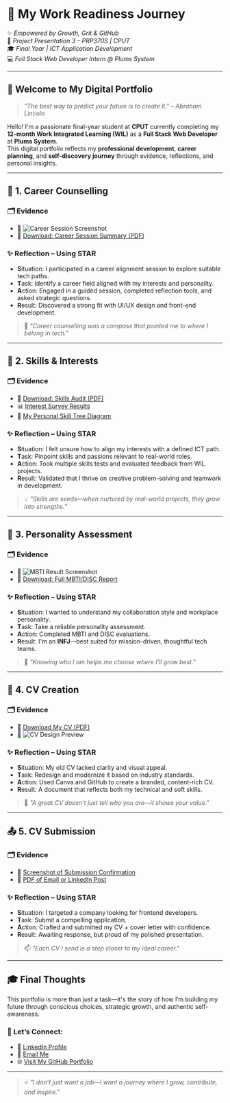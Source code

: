 # 💼 **My Work Readiness Journey**  
✨ *Empowered by Growth, Grit & GitHub*  
📘 *Project Presentation 3 – PRP370S | CPUT*  
🎓 *Final Year | ICT Application Development*  
💻 *Full Stack Web Developer Intern @ Plums System*

---

## 🌟 **Welcome to My Digital Portfolio**

> _"The best way to predict your future is to create it." – Abraham Lincoln_

Hello! I'm a passionate final-year student at **CPUT** currently completing my **12-month Work Integrated Learning (WIL)** as a **Full Stack Web Developer** at **Plums System**.  
This digital portfolio reflects my **professional development**, **career planning**, and **self-discovery journey** through evidence, reflections, and personal insights.

---

## 🧭 **1. Career Counselling**

### 🗂️ Evidence  
- 📸 ![Career Session Screenshot](#)  
- 📄 [Download: Career Session Summary (PDF)](#)

### ✨ Reflection – Using STAR  
- **S**ituation: I participated in a career alignment session to explore suitable tech paths.  
- **T**ask: Identify a career field aligned with my interests and personality.  
- **A**ction: Engaged in a guided session, completed reflection tools, and asked strategic questions.  
- **R**esult: Discovered a strong fit with UI/UX design and front-end development.

> 🎯 _"Career counselling was a compass that pointed me to where I belong in tech."_

---

## 🚀 **2. Skills & Interests**

### 🗂️ Evidence  
- 📄 [Download: Skills Audit (PDF)](#)  
- 📊 [Interest Survey Results](#)  
- 🧠 [My Personal Skill Tree Diagram](#)

### ✨ Reflection – Using STAR  
- **S**ituation: I felt unsure how to align my interests with a defined ICT path.  
- **T**ask: Pinpoint skills and passions relevant to real-world roles.  
- **A**ction: Took multiple skills tests and evaluated feedback from WIL projects.  
- **R**esult: Validated that I thrive on creative problem-solving and teamwork in development.

> 💡 _"Skills are seeds—when nurtured by real-world projects, they grow into strengths."_

---

## 🧬 **3. Personality Assessment**

### 🗂️ Evidence  
- 📸 ![MBTI Result Screenshot](#)  
- 📄 [Download: Full MBTI/DISC Report](#)

### ✨ Reflection – Using STAR  
- **S**ituation: I wanted to understand my collaboration style and workplace personality.  
- **T**ask: Take a reliable personality assessment.  
- **A**ction: Completed MBTI and DISC evaluations.  
- **R**esult: I'm an **INFJ**—best suited for mission-driven, thoughtful tech teams.

> 🌱 _"Knowing who I am helps me choose where I’ll grow best."_  

---

## 📄 **4. CV Creation**

### 🗂️ Evidence  
- 📎 [Download My CV (PDF)](#)  
- 📸 ![CV Design Preview](#)

### ✨ Reflection – Using STAR  
- **S**ituation: My old CV lacked clarity and visual appeal.  
- **T**ask: Redesign and modernize it based on industry standards.  
- **A**ction: Used Canva and GitHub to create a branded, content-rich CV.  
- **R**esult: A document that reflects both my technical and soft skills.

> 📌 _"A great CV doesn’t just tell who you are—it shows your value."_  

---

## 📤 **5. CV Submission**

### 🗂️ Evidence  
- 📧 [Screenshot of Submission Confirmation](#)  
- 📄 [PDF of Email or LinkedIn Post](#)

### ✨ Reflection – Using STAR  
- **S**ituation: I targeted a company looking for frontend developers.  
- **T**ask: Submit a compelling application.  
- **A**ction: Crafted and submitted my CV + cover letter with confidence.  
- **R**esult: Awaiting response, but proud of my polished presentation.

> 📫 _"Each CV I send is a step closer to my ideal career."_  

---

## 🎓 **Final Thoughts**

This portfolio is more than just a task—it's the story of how I’m building my future through conscious choices, strategic growth, and authentic self-awareness.

### 🙌 Let’s Connect:  
- 🔗 [LinkedIn Profile](#)  
- 💌 [Email Me](#)  
- 🌐 [Visit My GitHub Portfolio](#)

---

> ⭐ _"I don’t just want a job—I want a journey where I grow, contribute, and inspire."_  
